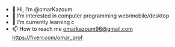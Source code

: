 - 👋 Hi, I’m @omarKazoum
- 👀 I’m interested in computer programming web/mobile/desktop
- 🌱 I’m currently learning c
- 📫 How to reach me omarkazoum96@gmail.com https://fiverr.com/omar_prof

<!---
omarKazoum/omarKazoum is a ✨ special ✨ repository because its `README.md` (this file) appears on your GitHub profile.
You can click the Preview link to take a look at your changes.
--->

